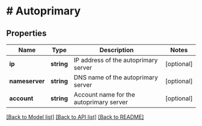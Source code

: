 # # Autoprimary

## Properties

Name | Type | Description | Notes
------------ | ------------- | ------------- | -------------
**ip** | **string** | IP address of the autoprimary server | [optional]
**nameserver** | **string** | DNS name of the autoprimary server | [optional]
**account** | **string** | Account name for the autoprimary server | [optional]

[[Back to Model list]](../../README.md#models) [[Back to API list]](../../README.md#endpoints) [[Back to README]](../../README.md)
